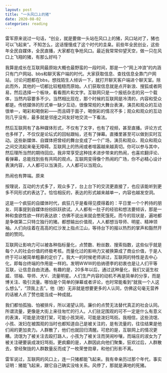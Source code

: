 ```yaml
---
layout: post
title: "一头风口上的猪"
date: 2020-08-02
categories: reading
---
```


雷军原来说过一句话，“创业，就是要做一头站在风口上的猪，风口站对了，猪也可以飞起来”。不知怎么，这话慢慢成了这个时代的圭臬。前些年全民创业，这些年全民自媒体，全民直播，大家都在争抢风口。最近我常常仰望天空，做一只在风口上飞翔的猪，有那么好吗？

我算是成长在互联网最原始大概也最野蛮的一段时间，那是一个“网上冲浪”的内涵只有门户网站、bbs和聊天客户端的时代。大家获取信息、查找信息全靠门户网站，讨论问题都在bbs，想找陌生人倾诉一下，就打开聊天客户端进个聊天室。除此而外，其他的一切都比较粗糙而原始。人们获取信息就是点开新浪、搜狐或者网易，然后选择一个板块，看看图片和文字。互联网只是一个报纸杂志的另一个载体，当然内容要多不少。当然相比现在，那个时候的互联网是冷清的，内容和受众都是。传统媒体的形式单一缺少互动，很像常规的大舞台表演，演员和观众的互动很单一，喝彩和喝倒彩——而且碍于面子，喝倒彩的情况不多；观众和观众的互动则几乎没有，最多就是邻座之间友好地交流一下看法。

然后互联网有了各种媒体形式，不仅有了文字，也有了视频，甚至直播。评论方式也多样了，不仅仅是论坛式的回帖跟帖，还有了弹幕。直播里甚至可以做到实时互动。这些新媒体、自媒体把曾经的舞台变成了一个广场，演员和观众、观众和观众之间交流起来毫无障碍。互联网上的热闹或者喧嚣越来越真切。你可以参与其中，然后理所当然的期待回应。我非常享受这种技术进步带来的热闹，也喜欢翻评论、看弹幕，总能找到些有共鸣的观点。互联网变得像个热闹的广场，你不必精心设计表演内容，人人都可以当演员，人人都可以当观众。

热闹也有弊端。原来



按理说，互动的方式多了，观众多了，台上台下的交流更直接了，也应该能听到更多不同形式的表达了。恰恰相反的，表达的形式越来越单一，内容也越发空洞。


这是一个疯狂的自媒体时代，疯狂几乎是看得见摸得着的：平日里一个个矜持的朋友、同事提到自媒体纷纷跃跃欲试。人人都有一肚子的经验和想法要倾诉，那是一种和食欲性欲一样的表达欲：仿佛不说出来就会憋死饿死。而今的现状是，遍地都是争做第二只特立独行的猪。都想输出价值观，人人都想当导师、明星、精神领袖。人们向往着在高高的红沙发上指点江山，等待台下的报以热烈的掌声和豁然开朗的赞同。

互联网让影响力可以被各种指标量化，点赞数、粉丝数、搜索指数，这些似乎就是每个人的社会价值的终极考核。而量化过的影响力又被换算成了商业价值，于是人终于可以被简单粗暴的定价了。我大一的时候老师讲过，互联网的特性是去中心化，即每台终端的作用是一样的。发明WWW的伯纳德李的初衷也是让人们平等互联，让信息自由流通。有趣的是，20多年以后，通过这种量化，我们又诞生权威、领袖、导师、大V、流量明星。人们生产内容的动机不再是简单的分享，而是博关注、吸引流量。哪怕是个简单的弹幕或者评论，也时常能看到“就我一个人这么想么”，“顶我上去”。他（她）无非就是想要更多的人认同，仿佛这句毫无营养的话被人点了赞也能当成一种成就。

我们都怕孤独、怕被排斥，所以渴望认同。廉价的点赞无法替代真正的社会认同。所谓流量，更像是大街上来往匆忙的行人。人们驻足围观的可不一定是什么有意义的表演，可能是流氓打架，可能小孩哭闹，可能是泼妇骂街。我相信，这些流氓、小孩、泼妇在被围观的当时也都知道自己是被关注的，是有流量的，往往结果是他们闹的更加卖力。人群散了，他们也就回归清醒。可悲的是，互联网上的情况更糟。流氓为了被关注去殴打路人，小孩为了被关注而哭闹吵嚷，而端庄的淑女为了被关注硬要装成泼妇骂街。更疯癫的是，人群因此向他们聚集，狂欢过后，人群散去，曾经聚拢的人群数量反而成了一枚荣誉勋章，和他们形影不离。


雷军说过，互联网的风口上，连一只猪都能飞起来。我有幸亲历过那个年代，事实证明：猪能飞起来，跟它自己确实没啥关系。风停了，那就是满地的死猪。